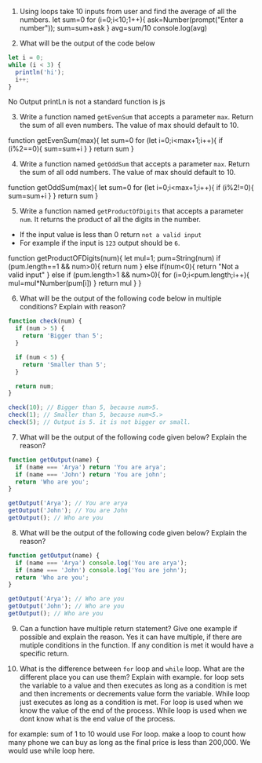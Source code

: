 1. Using loops take 10 inputs from user and find the average of all the numbers.
let sum=0
for (i=0;i<10;1++){
  ask=Number(prompt("Enter a number"));
  sum=sum+ask
}
avg=sum/10
console.log(avg)

2. What will be the output of the code below

```js
let i = 0;
while (i < 3) {
  println('hi');
  i++;
}
```
No Output printLn is not a standard function is js

3. Write a function named `getEvenSum` that accepts a parameter `max`. Return the sum of all even numbers. The value of max should default to 10.

function getEvenSum(max){
  let sum=0
  for (let i=0;i<max+1;i++){
    if (i%2==0){
      sum=sum+i
    }
  }
  return sum
}


4. Write a function named `getOddSum` that accepts a parameter `max`. Return the sum of all odd numbers. The value of max should default to 10.

function getOddSum(max){
  let sum=0
  for (let i=0;i<max+1;i++){
    if (i%2!=0){
      sum=sum+i
    }
  }
  return sum
}


5. Write a function named `getProductOfDigits` that accepts a parameter `num`. It returns the product of all the digits in the number.

- If the input value is less than 0 return `not a valid input`
- For example if the input is `123` output should be `6`.

function getProductOFDigits(num){
  let mul=1;
  pum=String(num)
  if (pum.length==1 && num>0){
    return num
  }
  else if(num<0){
    return "Not a valid input"
  }
  else if (pum.length>1 && num>0){
    for (i=0;i<pum.length;i++){
      mul=mul*Number(pum[i])
    }
    return mul
  }
}


6. What will be the output of the following code below in multiple conditions? Explain with reason?

```js
function check(num) {
  if (num > 5) {
    return 'Bigger than 5';
  }

  if (num < 5) {
    return 'Smaller than 5';
  }

  return num;
}

check(10); // Bigger than 5, because num>5.
check(1); // Smaller than 5, because num<5.>
check(5); // Output is 5. it is not bigger or small.
```

7. What will be the output of the following code given below? Explain the reason?

```js
function getOutput(name) {
  if (name === 'Arya') return 'You are arya';
  if (name === 'John') return 'You are john';
  return 'Who are you';
}

getOutput('Arya'); // You are arya
getOutput('John'); // You are John
getOutput(); // Who are you
```

8. What will be the output of the following code given below? Explain the reason?

```js
function getOutput(name) {
  if (name === 'Arya') console.log('You are arya');
  if (name === 'John') console.log('You are john');
  return 'Who are you';
}

getOutput('Arya'); // Who are you
getOutput('John'); // Who are you
getOutput(); // Who are you
```

9. Can a function have multiple return statement? Give one example if possible and explain the reason.
Yes it can have multiple, if there are mutiple conditions in the function. If any condition is met it would have a specific return.


10. What is the difference between `for` loop and `while` loop. What are the different place you can use them? Explain with example.
for loop sets the variable to a value and then executes as long as a condition is met and then increments or decrements value form the variable. While loop just executes as long as a condition is met. For loop is used when we know the value of the end of the process. While loop is used when we dont know what is the end value of the process.

for example:
sum of 1 to 10 would use For loop.
make a loop to count how many phone we can buy as long as the final price is less than 200,000. We would use while loop here.